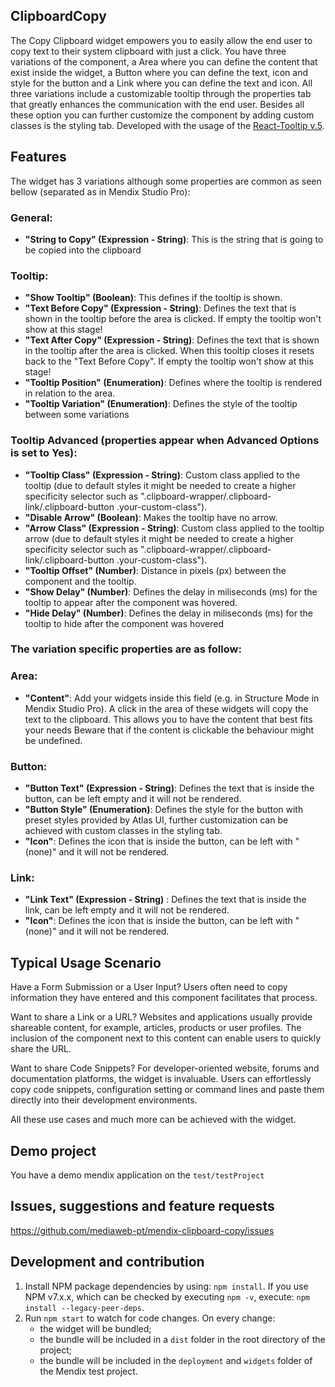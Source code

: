 ## ClipboardCopy
The Copy Clipboard widget empowers you to easily allow the end user to copy text to their system clipboard with just a click. You have three variations of the component, a Area where you can define the content that exist inside the widget, a Button where you can define the text, icon and style for the button and a Link where you can define the text and icon. All three variations include a customizable tooltip through the properties tab that greatly enhances the communication with the end user. Besides all these option you can further customize the component by adding custom classes is the styling tab.
Developed with the usage of the [React-Tooltip v.5](https://react-tooltip.com/). 

## Features

The widget has 3 variations although some properties are common as seen bellow (separated as in Mendix Studio Pro):

### General:

- **"String to Copy" (Expression - String)**: This is the string that is going to be copied into the clipboard

### Tooltip:

- **"Show Tooltip" (Boolean)**: This defines if the tooltip is shown.
- **"Text Before Copy" (Expression - String)**: Defines the text that is shown in the tooltip before the area is clicked. If empty the tooltip won't show at this stage!
- **"Text After Copy" (Expression - String)**: Defines the text that is shown in the tooltip after the area is clicked. When this tooltip closes it resets back to the "Text Before Copy". If empty the tooltip won't show at this stage!
- **"Tooltip Position" (Enumeration)**: Defines where the tooltip is rendered in relation to the area.
- **"Tooltip Variation" (Enumeration)**: Defines the style of the tooltip between some variations

### Tooltip Advanced (properties appear when Advanced Options is set to Yes):

- **"Tooltip Class" (Expression - String)**: Custom class applied to the tooltip (due to default styles it might be needed to create a higher specificity selector such as ".clipboard-wrapper/.clipboard-link/.clipboard-button .your-custom-class").
- **"Disable Arrow" (Boolean)**: Makes the tooltip have no arrow.
- **"Arrow Class" (Expression - String)**: Custom class applied to the tooltip arrow (due to default styles it might be needed to create a higher specificity selector such as ".clipboard-wrapper/.clipboard-link/.clipboard-button .your-custom-class").
- **"Tooltip Offset" (Number)**: Distance in pixels (px) between the component and the tooltip.
- **"Show Delay" (Number)**: Defines the delay in miliseconds (ms) for the tooltip to appear after the component was hovered.
- **"Hide Delay" (Number)**: Defines the delay in miliseconds (ms) for the tooltip to hide after the component was hovered

### The variation specific properties are as follow:

### Area:

- **"Content"**: Add your widgets inside this field (e.g. in Structure Mode in Mendix Studio Pro). A click in the area of these widgets will copy the text to the clipboard. This allows you to have the content that best fits your needs
Beware that if the content is clickable the behaviour might be undefined.

### Button:

- **"Button Text" (Expression - String)**: Defines the text that is inside the button, can be left empty and it will not be rendered.
- **"Button Style" (Enumeration)**: Defines the style for the button with preset styles provided by Atlas UI, further customization can be achieved with custom classes in the styling tab.
- **"Icon"**: Defines the icon that is inside the button, can be left with "(none)" and it will not be rendered.

### Link: 

- **"Link Text" (Expression - String)** : Defines the text that is inside the link, can be left empty and it will not be rendered.
- **"Icon"**: Defines the icon that is inside the button, can be left with "(none)" and it will not be rendered.

## Typical Usage Scenario

Have a Form Submission or a User Input? Users often need to copy information they have entered and this component facilitates that process.

Want to share a Link or a URL? Websites and applications usually provide shareable content, for example, articles, products or user profiles. The inclusion of the component next to this content can enable users to quickly share the URL.

Want to share Code Snippets? For developer-oriented website, forums and documentation platforms, the widget is invaluable. Users can effortlessly copy code snippets, configuration setting or command lines and paste them directly into their development environments.

All these use cases and much more can be achieved with the widget. 

## Demo project
You have a demo mendix application on the `test/testProject`

## Issues, suggestions and feature requests
https://github.com/mediaweb-pt/mendix-clipboard-copy/issues

## Development and contribution

1. Install NPM package dependencies by using: `npm install`. If you use NPM v7.x.x, which can be checked by executing `npm -v`, execute: `npm install --legacy-peer-deps`.
1. Run `npm start` to watch for code changes. On every change:
    - the widget will be bundled;
    - the bundle will be included in a `dist` folder in the root directory of the project;
    - the bundle will be included in the `deployment` and `widgets` folder of the Mendix test project.